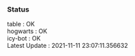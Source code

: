 ### Status


table : OK  
hogwarts : OK  
icy-bot : OK  
Latest Update : 2021-11-11 23:07:11.356632

